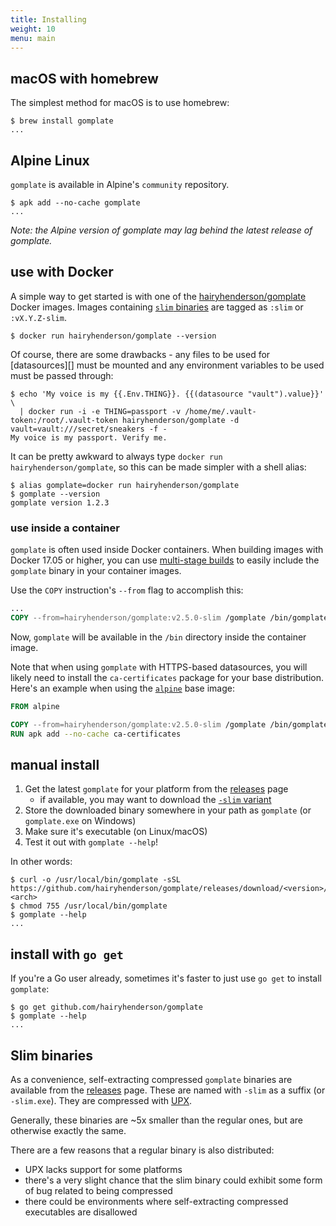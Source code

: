 ```yaml
---
title: Installing
weight: 10
menu: main
---
```


## macOS with homebrew

The simplest method for macOS is to use homebrew:

```console
$ brew install gomplate
...
```

## Alpine Linux

`gomplate` is available in Alpine's `community` repository.

```console
$ apk add --no-cache gomplate
...
```

_Note: the Alpine version of gomplate may lag behind the latest release of gomplate._

## use with Docker

A simple way to get started is with one of the [hairyhenderson/gomplate][] Docker images. Images containing [`slim` binaries](#slim-binaries) are tagged as `:slim` or `:vX.Y.Z-slim`.

```console
$ docker run hairyhenderson/gomplate --version
```

Of course, there are some drawbacks - any files to be used for [datasources][]
must be mounted and any environment variables to be used must be passed through:

```console
$ echo 'My voice is my {{.Env.THING}}. {{(datasource "vault").value}}' \
  | docker run -i -e THING=passport -v /home/me/.vault-token:/root/.vault-token hairyhenderson/gomplate -d vault=vault:///secret/sneakers -f -
My voice is my passport. Verify me.
```

It can be pretty awkward to always type `docker run hairyhenderson/gomplate`,
so this can be made simpler with a shell alias:

```console
$ alias gomplate=docker run hairyhenderson/gomplate
$ gomplate --version
gomplate version 1.2.3
```

### use inside a container

`gomplate` is often used inside Docker containers. When building images with Docker 17.05 or higher, you can use [multi-stage builds][] to easily include the `gomplate` binary in your container images.

Use the `COPY` instruction's `--from` flag to accomplish this:

```Dockerfile
...
COPY --from=hairyhenderson/gomplate:v2.5.0-slim /gomplate /bin/gomplate
```

Now, `gomplate` will be available in the `/bin` directory inside the container image.

Note that when using `gomplate` with HTTPS-based datasources, you will likely need to install the `ca-certificates` package for your base distribution. Here's an example when using the [`alpine`](https://hub.docker.com/_alpine) base image:

```Dockerfile
FROM alpine

COPY --from=hairyhenderson/gomplate:v2.5.0-slim /gomplate /bin/gomplate
RUN apk add --no-cache ca-certificates
```

## manual install

1. Get the latest `gomplate` for your platform from the [releases][] page
    - if available, you may want to download the [`-slim` variant](#slim-binaries)
2. Store the downloaded binary somewhere in your path as `gomplate` (or `gomplate.exe`
  on Windows)
3. Make sure it's executable (on Linux/macOS)
3. Test it out with `gomplate --help`!

In other words:

```console
$ curl -o /usr/local/bin/gomplate -sSL https://github.com/hairyhenderson/gomplate/releases/download/<version>/gomplate_<os>-<arch>
$ chmod 755 /usr/local/bin/gomplate
$ gomplate --help
...
```

## install with `go get`

If you're a Go user already, sometimes it's faster to just use `go get` to install `gomplate`:

```console
$ go get github.com/hairyhenderson/gomplate
$ gomplate --help
...
```

## Slim binaries

As a convenience, self-extracting compressed `gomplate` binaries are available from the [releases][] page. These are named with `-slim` as a suffix (or `-slim.exe`). They are compressed with [UPX][].

Generally, these binaries are ~5x smaller than the regular ones, but are otherwise exactly the same.

There are a few reasons that a regular binary is also distributed:
- UPX lacks support for some platforms
- there's a very slight chance that the slim binary could exhibit some form of bug related to being compressed
- there could be environments where self-extracting compressed executables are disallowed

[releases]: https://github.com/hairyhenderson/gomplate/releases
[UPX]: https://upx.github.io/
[multi-stage builds]: https://docs.docker.com/develop/develop-images/multistage-build/
[hairyhenderson/gomplate]: https://hub.docker.com/r/hairyhenderson/gomplate/tags/
